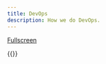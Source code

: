 ```yaml
---
title: DevOps
description: How we do DevOps.
---
```



<div style="text-align: center;">
    <object data="/en/community/devops/backlogs.drawio.svg" type="image/svg+xml" style="width: 100%;" title="Backlogs and teams" alt="Backlogs"></object>
</div>

[Fullscreen](backlogs.drawio.svg)

{{<children />}}
